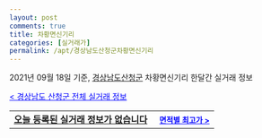 ```yaml
---
layout: post
comments: true
title: 차황면신기리
categories: [실거래가]
permalink: /apt/경상남도산청군차황면신기리
---
```


2021년 09월 18일 기준, <a href="/apt/경상남도산청군">경상남도산청군</a> 차황면신기리 한달간 실거래 정보

<a style="color: blue;" href="/apt/경상남도산청군">< 경상남도 산청군 전체 실거래 정보</a>
<!---- start ---->
<table>
  <tr>
    <td colspan="4" style="font-weight: bold;"><a href="/apt/경상남도산청군차황면신기리{name_without_space}">오늘 등록된 실거래 정보가 없습니다</a> &nbsp;&nbsp;&nbsp; <a style="color: blue; font-size: smaller;" href="/apt/경상남도산청군차황면신기리{name_without_space}">면적별 최고가 ></a></td>
  </tr>
    
</table>
<!---- end ---->
    